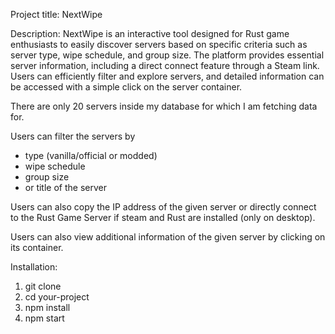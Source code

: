 Project title: NextWipe

Description:
NextWipe is an interactive tool designed for Rust game enthusiasts to easily discover servers based on specific criteria such as server type, wipe schedule, and group size. The platform provides essential server information, including a direct connect feature through a Steam link. Users can efficiently filter and explore servers, and detailed information can be accessed with a simple click on the server container.

There are only 20 servers inside my database for which I am fetching data for.

Users can filter the servers by 
- type (vanilla/official or modded)
- wipe schedule
- group size
- or title of the server

Users can also copy the IP address of the given server or directly connect to the Rust Game Server if steam and Rust are installed (only on desktop).

Users can also view additional information of the given server by clicking on its container.

Installation:
1. git clone
2. cd your-project
3. npm install
4. npm start
